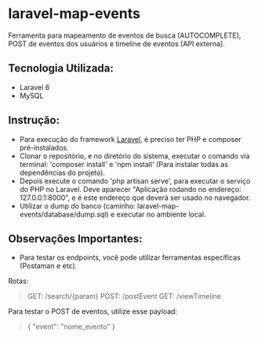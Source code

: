 # laravel-map-events

Ferramenta para mapeamento de eventos de busca (AUTOCOMPLETE), POST de eventos dos usuários e timeline de eventos (API externa).

## Tecnologia Utilizada:

- Laravel 6
- MySQL

## Instrução:

- Para execução do framework [Laravel](https://laravel.com/docs/6.x/installation), é preciso ter PHP e composer pré-instalados.
- Clonar o repositório, e no diretório do sistema, executar o comando via terminal: 'composer install' e 'npm install' (Para instalar todas as dependências do projeto).
- Depois execute o comando 'php artisan serve', para executar o serviço do PHP no Laravel. Deve aparecer "Aplicação rodando no endereço: 127.0.0.1:8000", e é este endereço que deverá ser usado no navegador. 
- Utilizar o dump do banco (caminho: laravel-map-events/database/dump.sql) e executar no ambiente local.

## Observações Importantes:

- Para testar os endpoints, você pode utilizar ferramentas específicas (Postaman e etc).

Rotas:

> GET: /search/{param} 
> POST: /postEvent 
> GET: /viewTimeline

Para testar o POST de eventos, utilize esse payload:

> {
    "event": "nome_evento"
  }